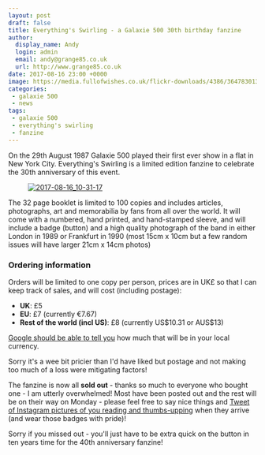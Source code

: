 ```yaml
---
layout: post
draft: false
title: Everything's Swirling - a Galaxie 500 30th birthday fanzine
author:
  display_name: Andy
  login: admin
  email: andy@grange85.co.uk
  url: http://www.grange85.co.uk
date: 2017-08-16 23:00 +0000
image: https://media.fullofwishes.co.uk/flickr-downloads/4386/36478301371_3d40804de4_h.jpg
categories:
 - galaxie 500
 - news
tags:
 - galaxie 500
 - everything's swirling
 - fanzine
---
```

<p class="lead">On the 29th August 1987 Galaxie 500 played their first ever show in a flat in New York City. Everything's Swirling is a limited edition fanzine to celebrate the 30th anniversary of this event.</p>
<figure class="aligncenter"><a data-flickr-embed="true"  href="https://www.flickr.com/photos/grange85/36478301371/in/dateposted/" title="2017-08-16_10-31-17"><img src="https://media.fullofwishes.co.uk/flickr-downloads/36478301371_f2a2545416_c.jpg" alt="2017-08-16_10-31-17"></a></figure>
<p>The 32 page booklet is limited to 100 copies and includes articles, photographs, art and memorabilia by fans from all over the world. It will come with a numbered, hand printed, and hand-stamped sleeve, and will include a badge (button) and a high quality photograph of the band in either London in 1989 or Frankfurt in 1990 (most 15cm x 10cm but a few random issues will have larger 21cm x 14cm photos)</p>
<h3>Ordering information</h3>
<div class="text-muted">
<p>Orders will be limited to one copy per person, prices are in UK&pound; so that I can keep track of sales, and will cost (including postage):</p>
<ul>
<li><strong>UK</strong>: &pound;5</li>
<li><strong>EU</strong>: &pound;7 (currently &euro;7.67)</li>
<li><strong>Rest of the world (incl US)</strong>: &pound;8 (currently US$10.31 or AUS$13)</li>
</ul>
<p><a href="https://www.google.com/search?q=currency+converter">Google should be able to tell you</a> how much that will be in your local currency.</p>
<p>Sorry it's a wee bit pricier than I'd have liked but postage and not making too much of a loss were mitigating factors!</p>
</div>
<div class="text-danger">
<p>The fanzine is now all <strong>sold out</strong> - thanks so much to everyone who bought one - I am utterly overwhelmed! Most have been posted out and the rest will be on their way on Monday - please feel free to say nice things and <a href="https://www.instagram.com/p/BX87C_BFKCb/">Tweet of Instagram pictures of you reading and thumbs-upping</a> when they arrive (and wear those badges with pride)!</p>
<p>Sorry if you missed out - you'll just have to be extra quick on the button in ten years time for the 40th anniversary fanzine!</p>
</div>
